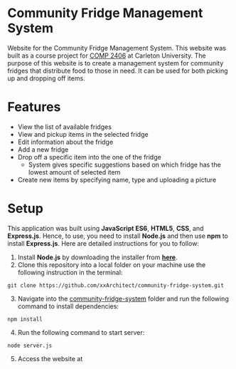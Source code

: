 #  Community Fridge Management System

Website for the Community Fridge Management System. This website was built as a course project for [COMP 2406](https://calendar.carleton.ca/search/?P=COMP%202406) at Carleton University. 
The purpose of this website is to create a management system for community fridges that distribute food to those in need. It
can be used for both picking up and dropping off items. 

# Features

- View the list of available fridges
- View and pickup items in the selected fridge
- Edit information about the fridge 
- Add a new fridge
- Drop off a specific item into the one of the fridge
  + System gives specific suggestions based on which fridge has the lowest amount of selected item
- Create new items by specifying name, type and uploading a picture


# Setup 

This application was built using **JavaScript ES6**, **HTML5**, **CSS**, and **Express.js**. Hence, to use, you need to
install **Node.js** and then use **npm** to install **Express.js**. Here are detailed instructions for 
you to follow: 
1. Install **Node.js** by downloading the installer from [**here**](https://github.com/markdown-it/markdown-it-emoji).
2. Clone this repository into a local folder on your machine use the following instruction in the terminal:
  ``` 
  git clone https://github.com/xxArchitect/community-fridge-system.git
  ```
3. Navigate into the <ins>community-fridge-system</ins> folder and run the following command to install dependencies:
  ``` 
  npm install
  ```
4. Run the following command to start server: 
  ``` 
  node server.js
  ```
5. Access the website at 
